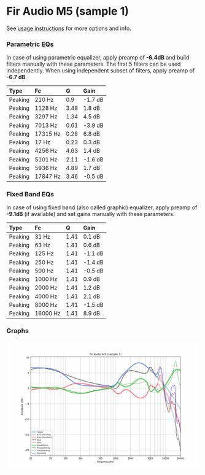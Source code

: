 # Fir Audio M5 (sample 1)
See [usage instructions](https://github.com/jaakkopasanen/AutoEq#usage) for more options and info.

### Parametric EQs
In case of using parametric equalizer, apply preamp of **-6.4dB** and build filters manually
with these parameters. The first 5 filters can be used independently.
When using independent subset of filters, apply preamp of **-6.7 dB**.

| Type    | Fc       |    Q | Gain    |
|:--------|:---------|:-----|:--------|
| Peaking | 210 Hz   | 0.9  | -1.7 dB |
| Peaking | 1128 Hz  | 3.48 | 1.8 dB  |
| Peaking | 3297 Hz  | 1.34 | 4.5 dB  |
| Peaking | 7013 Hz  | 0.61 | -3.9 dB |
| Peaking | 17315 Hz | 0.28 | 6.8 dB  |
| Peaking | 17 Hz    | 0.23 | 0.3 dB  |
| Peaking | 4256 Hz  | 4.63 | 1.4 dB  |
| Peaking | 5101 Hz  | 2.11 | -1.6 dB |
| Peaking | 5936 Hz  | 4.89 | 1.7 dB  |
| Peaking | 17847 Hz | 3.46 | -0.5 dB |

### Fixed Band EQs
In case of using fixed band (also called graphic) equalizer, apply preamp of **-9.1dB**
(if available) and set gains manually with these parameters.

| Type    | Fc       |    Q | Gain    |
|:--------|:---------|:-----|:--------|
| Peaking | 31 Hz    | 1.41 | 0.1 dB  |
| Peaking | 63 Hz    | 1.41 | 0.6 dB  |
| Peaking | 125 Hz   | 1.41 | -1.1 dB |
| Peaking | 250 Hz   | 1.41 | -1.4 dB |
| Peaking | 500 Hz   | 1.41 | -0.5 dB |
| Peaking | 1000 Hz  | 1.41 | 0.9 dB  |
| Peaking | 2000 Hz  | 1.41 | 1.2 dB  |
| Peaking | 4000 Hz  | 1.41 | 2.1 dB  |
| Peaking | 8000 Hz  | 1.41 | -1.5 dB |
| Peaking | 16000 Hz | 1.41 | 8.9 dB  |

### Graphs
![](./Fir%20Audio%20M5%20(sample%201).png)